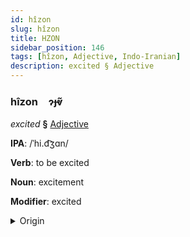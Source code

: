 ```yaml
---
id: hîzon
slug: hîzon
title: HZON
sidebar_position: 146
tags: [hîzon, Adjective, Indo-Iranian]
description: excited § Adjective
---
```


### hîzon&emsp;<span kind="abugida">ɂɟⱴ̃</span>

*excited* **§** [Adjective](../../tags/Adjective)

**IPA**: /ˈhi.d͡ʒɑn/

**Verb**: to be excited

**Noun**: excitement

**Modifier**: excited

<details>
    <summary>Origin</summary>
    Persian هیجان hayajân  [hiːˈdʒɒːn]<br/>
    <em>Indo-Iranian Language Family</em>
</details>
